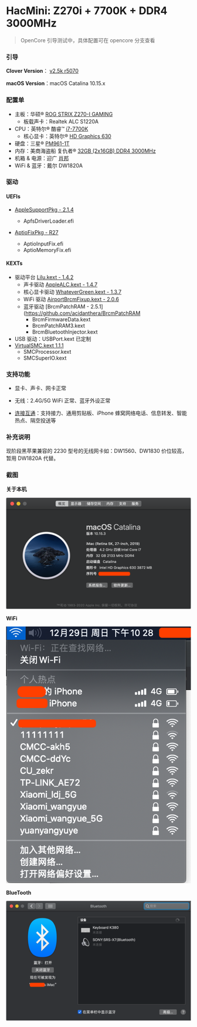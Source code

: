 # HacMini:  Z270i + 7700K  + DDR4 3000MHz

> OpenCore 引导测试中，具体配置可在 opencore 分支查看

### 引导

**Clover Version**： [v2.5k r5070](https://sourceforge.net/projects/cloverefiboot/files/Installer/)

**macOS Version**：macOS Catalina 10.15.x

### 配置单

* 主板：华硕® [ROG STRIX Z270-I GAMING](https://www.asus.com.cn/Motherboards/ROG-STRIX-Z270-I-GAMING/)
  * 板载声卡：Realtek ALC S1220A
* CPU：英特尔® 酷睿™ [i7-7700K](https://ark.intel.com/content/www/cn/zh/ark/products/97129/intel-core-i7-7700k-processor-8m-cache-up-to-4-50-ghz.html)
  * 核心显卡：英特尔®  [HD Graphics 630](https://www.intel.com/content/www/us/en/support/products/98909/graphics-drivers/graphics-for-7th-generation-intel-processors/intel-hd-graphics-630.html)
* 硬盘：三星® [PM961-1T](https://www.samsung.com/semiconductor/ssd/client-ssd/MZVLW1T0HMLH/)
* 内存：美商海盗船 复仇者® [32GB (2x16GB) DDR4 3000MHz]([https://www.corsair.com/zh/zh/%E7%B1%BB%E5%88%AB/%E4%BA%A7%E5%93%81/%E5%86%85%E5%AD%98/VENGEANCE-LPX/p/CMK32GX4M2B3000C15](https://www.corsair.com/zh/zh/类别/产品/内存/VENGEANCE-LPX/p/CMK32GX4M2B3000C15))
* 机箱 & 电源：迎广 [肖邦](https://www.in-win.com/cn/gaming-chassis/Chopin)
* WiFi & 蓝牙：戴尔 DW1820A

### 驱动

#### UEFIs

* [AppleSupportPkg - 2.1.4](https://github.com/acidanthera/AppleSupportPkg) 
  * ApfsDriverLoader.efi

* [AptioFixPkg - R27](https://github.com/acidanthera/AptioFixPkg/releases)
  * AptioInputFix.efi
  * AptioMemoryFix.efi

#### KEXTs

* 驱动平台 [Lilu.kext - 1.4.2](https://github.com/acidanthera/Lilu)
  * 声卡驱动 [AppleALC.kext - 1.4.7](https://github.com/acidanthera/AppleALC)
  * 核心显卡驱动 [WhateverGreen.kext - 1.3.7](https://github.com/acidanthera/WhateverGreen)
  * WiFi 驱动 [AirportBrcmFixup.kext - 2.0.6](https://github.com/acidanthera/AirportBrcmFixup)
  * 蓝牙驱动 [BrcmPatchRAM  - 2.5.1](https://github.com/acidanthera/BrcmPatchRAM
    * BrcmFirmwareData.kext
    * BrcmPatchRAM3.kext
    * BrcmBluetoothInjector.kext
* USB 驱动：USBPort.kext 已定制
* [VirtualSMC.kext 1.1.1](https://github.com/acidanthera/VirtualSMC/releases)
  * SMCProcessor.kext
  * SMCSuperIO.kext

### 支持功能

* 显卡、声卡、网卡正常

* 无线：2.4G/5G WiFi 正常、蓝牙外设正常

* [连接互通](https://support.apple.com/zh-cn/HT204681)：支持接力、通用剪贴板、iPhone 蜂窝网络电话、信息转发、智能热点、隔空投送等

  

### 补充说明

现阶段黑苹果兼容的 2230 型号的无线网卡如：DW1560、DW1830 价位较高，暂用 DW1820A 代替。



### 截图

**关于本机**

![About Mac](Screenshots/About.png)

**WiFi**

![WiFi 3](Screenshots/WiFi-3.png)

**BlueTooth**

![](Screenshots/BT-2.png)